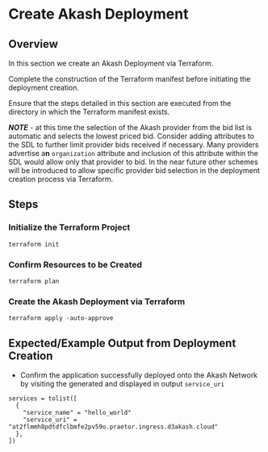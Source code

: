 # Create Akash Deployment

## **Overview**

In this section we create an Akash Deployment via Terraform.

Complete the construction of the Terraform manifest before initiating the deployment creation.

Ensure that the steps detailed in this section are executed from the directory in which the Terraform manifest exists.

_**NOTE**_ - at this time the selection of the Akash provider from the bid list is automatic and selects the lowest priced bid. Consider adding attributes to the SDL to further limit provider bids received if necessary. Many providers advertise a**n** `organization` attribute and inclusion of this attribute within the SDL would allow only that provider to bid. In the near future other schemes will be introduced to allow specific provider bid selection in the deployment creation process via Terraform.

## **Steps**

### Initialize the Terraform Project

```
terraform init
```

### Confirm Resources to be Created

```
terraform plan
```

### Create the Akash Deployment via Terraform

```
terraform apply -auto-approve
```

## **Expected/Example Output from Deployment Creation**

* Confirm the application successfully deployed onto the Akash Network by visiting the generated and displayed in output `service_uri`

```
services = tolist([
  {
    "service_name" = "hello_world"
    "service_uri" = "at2flmmh8pdtdfclbmfe2pv59o.praetor.ingress.d3akash.cloud"
  },
])
```
